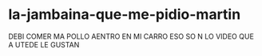 # la-jambaina-que-me-pidio-martin
DEBI COMER MA POLLO AENTRO EN MI CARRO ESO SO N LO VIDEO QUE A UTEDE LE GUSTAN
